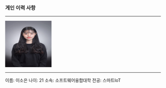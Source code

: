 ### 게인 이력 사항 ###
---

<img src=민증사진.jpg height = 150 width = 150>

---
이름: 이소은
나이: 21
소속: 소프트웨어융합대학
전공: 스마트IoT
